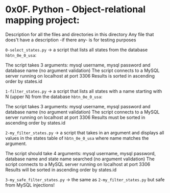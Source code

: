 # 0x0F. Python - Object-relational mapping project:


Description for all the files and directories in this directory
Any file that does't have a description -if there any- is for testing purposes


`0-select_states.py` -> a script that lists all states from the database `hbtn_0e_0_usa`:

The script takes 3 arguments: mysql username, mysql password and database name (no argument validation)
The script connects to a MySQL server running on localhost at port 3306
Results is sorted in ascending order by states.id


`1-filter_states.py` -> a script that lists all states with a name starting with N (upper N) from the database `hbtn_0e_0_usa`:

The script takes 3 arguments: mysql username, mysql password and database name (no argument validation)
The script connects to a MySQL server running on localhost at port 3306
Results must be sorted in ascending order by states.id


`2-my_filter_states.py` -> a script that takes in an argument and displays all values in the states table of `hbtn_0e_0_usa` where name matches the argument.

The script should take 4 arguments: mysql username, mysql password, database name and state name searched (no argument validation)
The script connects to a MySQL server running on localhost at port 3306
Results will be sorted in ascending order by states.id


`3-my_safe_filter_states.py` -> the same as `2-my_filter_states.py` but safe from MySQL injections!
